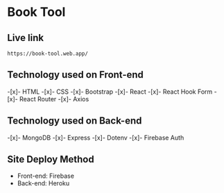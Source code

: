 # Book Tool
## Live link
    https://book-tool.web.app/

## Technology used on Front-end 
 -[x]- HTML 
 -[x]- CSS 
 -[x]- Bootstrap 
 -[x]- React 
 -[x]- React Hook Form 
 -[x]- React Router 
 -[x]- Axios
 
## Technology used on Back-end 
 -[x]- MongoDB 
 -[x]- Express
 -[x]- Dotenv
 -[x]- Firebase Auth

## Site Deploy Method
* Front-end: Firebase
* Back-end: Heroku
